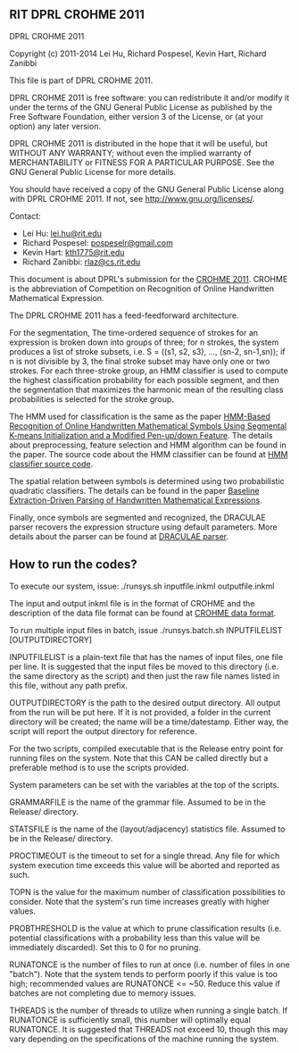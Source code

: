 RIT DPRL CROHME 2011
---------------
DPRL CROHME 2011

Copyright (c) 2011-2014 Lei Hu, Richard Pospesel, Kevin Hart, Richard Zanibbi

This file is part of DPRL CROHME 2011.

DPRL CROHME 2011 is free software: you can redistribute it and/or modify it under the terms of the GNU General Public License as published by the Free Software Foundation, either version 3 of the License, or (at your option) any later version.

DPRL CROHME 2011 is distributed in the hope that it will be useful, but WITHOUT ANY WARRANTY; without even the implied warranty of MERCHANTABILITY or FITNESS FOR A PARTICULAR PURPOSE.  See the GNU General Public License for more details.

You should have received a copy of the GNU General Public License along with DPRL CROHME 2011. If not, see <http://www.gnu.org/licenses/>.

Contact:
   - Lei Hu: lei.hu@rit.edu
   - Richard Pospesel: pospeselr@gmail.com
   - Kevin Hart: kth1775@rit.edu
   - Richard Zanibbi: rlaz@cs.rit.edu 

This document is about DPRL's submission for the [CROHME 2011]. CROHME is the abbreviation of Competition on Recognition of Online Handwritten Mathematical Expression. 

The DPRL CROHME 2011 has a feed-feedforward architecture.

For the segmentation, The time-ordered sequence of strokes for an expression is broken down into groups of three; for n strokes, the system produces a list of stroke subsets, i.e. S = ((s1, s2, s3), …, (sn-2, sn-1,sn)); if n is not divisible by 3, the final stroke subset may have only one or two strokes. For each three-stroke group, an HMM classifier is used to compute the highest classification probability for each possible segment, and then the segmentation that maximizes the harmonic mean of the resulting class probabilities is selected for the stroke group.

The HMM used for classification is the same as the paper [HMM-Based Recognition of Online Handwritten Mathematical Symbols Using Segmental K-means Initialization and a Modified Pen-up/down Feature]. The details about preprocessing, feature selection and HMM algorithm can be found in the paper. The source code about the HMM classifier can be found at [HMM classifier source code].

The spatial relation between symbols is determined using two probabilistic quadratic classifiers. The details can be found in the paper [Baseline Extraction-Driven Parsing of Handwritten Mathematical Expressions].

Finally, once symbols are segmented and recognized, the DRACULAE parser recovers the expression structure using default parameters. More details about the parser can be found at [DRACULAE parser].

How to run the codes?
----
To execute our system, issue: ./runsys.sh inputfile.inkml outputfile.inkml

The input and output inkml file is in the format of CROHME and the description of the data file format can be found at [CROHME data format].

To run multiple input files in batch, issue ./runsys.batch.sh INPUTFILELIST  [OUTPUTDIRECTORY] 

INPUTFILELIST is a plain-text file that has the names of input files, one file per line. It is suggested that the input files be moved to this directory (i.e. the same directory as the script) and then just the raw file names listed in this file, without any path prefix.

OUTPUTDIRECTORY is the path to the desired output directory. All output from the run will be put here. If it is not provided, a folder in the current directory will be created; the name will be a time/datestamp. Either way, the script will report the output directory for reference.

For the two scripts, compiled executable that is the Release entry point for running files on the system. Note that this CAN be called directly but a preferable method is to use the scripts provided. 

System parameters can be set with the variables at the top of the scripts.

GRAMMARFILE is the name of the grammar file. Assumed to be in the Release/ directory.
	
STATSFILE is the name of the (layout/adjacency) statistics file. Assumed to be in the Release/ directory.

PROCTIMEOUT is the timeout to set for a single thread. Any file for which system execution time exceeds this value will be aborted and reported as such.
	
TOPN is the value for the maximum number of classification possibilities to consider. Note that the system's run time increases greatly with higher values.
	
PROBTHRESHOLD is the value at which to prune classification results (i.e. potential classifications with a probability less than this value will be immediately discarded). Set this to 0 for no pruning.
	
RUNATONCE is the number of files to run at once (i.e. number of files in one "batch"). Note that the system tends to perform poorly if this value is too high; recommended values are RUNATONCE <= ~50. Reduce this value if batches are not completing due to memory issues.
	  
THREADS is the number of threads to utilize when running a single batch. If RUNATONCE is sufficiently small, this number will optimally equal RUNATONCE. It is suggested that THREADS not exceed 10, though this may vary depending on the specifications of the machine running the system.

[CROHME 2011]:http://ieeexplore.ieee.org/xpl/articleDetails.jsp?tp=&arnumber=6065557&queryText%3DCompetition+on+Recognition+of+Online+Handwritten

[DRACULAE parser]:http://ieeexplore.ieee.org/xpls/abs_all.jsp?arnumber=1046157&tag=1

[HMM-Based Recognition of Online Handwritten Mathematical Symbols Using Segmental K-means Initialization and a Modified Pen-up/down Feature]:http://ieeexplore.ieee.org/xpl/articleDetails.jsp?tp=&arnumber=6065353&queryText%3D%5BHMM-Based+Recognition+of+Online+Handwritten+Mathematical+Symbols+Using+Segmental+K-means+Initialization+and+a+Modified+Pen-up%2Fdown+Feature%5D

[HMM classifier source code]:https://github.com/DPRL/HMM_Math_Symbol_Classifier

[Baseline Extraction-Driven Parsing of Handwritten Mathematical Expressions]:http://ieeexplore.ieee.org/xpls/abs_all.jsp?arnumber=6460138&tag=1

 
 [CROHME data format]:http://www.isical.ac.in/~crohme/data2.html
 
 [label graph file format]:http://www.cs.rit.edu/~dprl/CROHMELib_LgEval_Doc.html
 
 [DPRL_Math_Symbol_Recs]:http://www.cs.rit.edu/~dprl/Software.html
